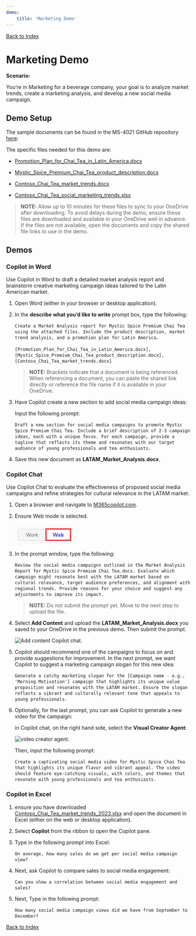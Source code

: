 ```yaml
---
demo:
    title: 'Marketing Demo'
---
```


[Back to Index](https://microsoftlearning.github.io/MS-4021-Copilot-Immersion-Experience/)

# Marketing Demo

**Scenario:**  

You’re in Marketing for a beverage company, your goal is to analyze market trends, create a marketing analysis, and develop a new social media campaign.

## Demo Setup

The sample documents can be found in the MS-4021 GitHub repository [here](https://github.com/MicrosoftLearning/MS-4021-Copilot-Immersion-Experience/tree/master/ResourceFiles):

The specific files needed for this demo are:

- [Promotion_Plan_for_Chai_Tea_in_Latin_America.docx](https://github.com/MicrosoftLearning/MS-4021-Copilot-Immersion-Experience/raw/master/ResourceFiles/Promotion_Plan_for_Chai_Tea_in_Latin_America.docx)

- [Mystic_Spice_Premium_Chai_Tea_product_description.docx](https://github.com/MicrosoftLearning/MS-4021-Copilot-Immersion-Experience/raw/master/ResourceFiles/Mystic_Spice_Premium_Chai_Tea_product_description.docx)

- [Contoso_Chai_Tea_market_trends.docx](https://github.com/MicrosoftLearning/MS-4021-Copilot-Immersion-Experience/raw/master/ResourceFiles/Contoso_Chai_Tea_market_trends.docx)

- [Contoso_Chai_Tea_social_marketing_trends.xlsx](https://github.com/MicrosoftLearning/MS-4021-Copilot-Immersion-Experience/raw/master/ResourceFiles/Contoso_Chai_Tea_social_marketing_trends.xlsx)

> **NOTE:** Allow up to 10 minutes for these files to sync to your OneDrive after downloading. To avoid delays during the demo, ensure these files are downloaded and available in your OneDrive well in advance. If the files are not available, open the documents and copy the shared file links to use in the demo.

## Demos

### Copilot in Word

Use Copilot in Word to draft a detailed market analysis report and brainstorm creative marketing campaign ideas tailored to the Latin American market.

1. Open Word (either in your browser or desktop application).

1. In the **describe what you’d like to write** prompt box, type the following:

    ```text
    Create a Market Analysis report for Mystic Spice Premium Chai Tea using the attached files. Include the product description, market trend analysis, and a promotion plan for Latin America.

    [Promotion_Plan_for_Chai_Tea_in_Latin_America.docx], [Mystic_Spice_Premium_Chai_Tea_product_description.docx], [Contoso_Chai_Tea_market_trends.docx]
    ```

    > **NOTE:** Brackets indicate that a document is being referenced. When referencing a document, you can paste the shared link directly or reference the file name if it is available in your OneDrive.

1. Have Copilot create a new section to add social media campaign ideas:

    Input the following prompt:

    ```text
    Draft a new section for social media campaigns to promote Mystic Spice Premium Chai Tea. Include a brief description of 2-3 campaign ideas, each with a unique focus. For each campaign, provide a tagline that reflects its theme and resonates with our target audience of young professionals and tea enthusiasts.
    ```

1. Save this new document as **LATAM_Market_Analysis.docx**.

### Copilot Chat

Use Copilot Chat to evaluate the effectiveness of proposed social media campaigns and refine strategies for cultural relevance in the LATAM market.

1. Open a browser and navigate to [M365copilot.com](https://m365copilot.com/).

1. Ensure Web mode is selected.

    ![screenshot showing web mode tab.](../Prompts/Media/web-mode.png)

1. In the prompt window, type the following:

    ```text
    Review the social media campaigns outlined in the Market Analysis Report for Mystic Spice Premium Chai Tea.docx. Evaluate which campaign might resonate best with the LATAM market based on cultural relevance, target audience preferences, and alignment with regional trends. Provide reasons for your choice and suggest any adjustments to improve its impact.
    ```

    > **NOTE:** Do not submit the prompt yet. Move to the next step to upload the file.

1. Select **Add Content** and upload the **LATAM_Market_Analysis.docx** you saved to your OneDrive in the previous demo. Then submit the prompt.

    ![Add content Copilot chat.](../Demos/Media/add-content-copilot-chat.png)

1. Copilot should recommend one of the campaigns to focus on and provide suggestions for improvement. In the next prompt, we want Copilot to suggest a marketing campaign slogan for this new idea:

    ```text
    Generate a catchy marketing slogan for the [Campaign name - e.g., 'Morning Motivation'] campaign that highlights its unique value proposition and resonates with the LATAM market. Ensure the slogan reflects a vibrant and culturally relevant tone that appeals to young professionals.
    ```

1. Optionally, for the last prompt, you can ask Copilot to generate a new video for the campaign:

    in Copilot chat, on the right hand side, select the **Visual Creator Agent**:

    ![video creator agent.](../Demos/Media/video-creator.png)

    Then, input the following prompt:

    ```text
    Create a captivating social media video for Mystic Spice Chai Tea that highlights its unique flavor and vibrant appeal. The video should feature eye-catching visuals, with colors, and themes that resonate with young professionals and tea enthusiasts.
    ```

### Copilot in Excel

1. ensure you have downloaded [Contoso_Chai_Tea_market_trends_2023.xlsx](https://github.com/MicrosoftLearning/MS-4021-Copilot-Immersion-Experience/raw/master/Contoso_Chai_Tea_market_trends_2023.xlsx) and open the document in Excel (either on the web or desktop application).

1. Select **Copilot** from the ribbon to open the Copilot pane.

1. Type in the following prompt into Excel:

    ```text
    On average, how many sales do we get per social media campaign view?
    ```

1. Next, ask Copilot to compare sales to social media engagement:

    ```text
    Can you show a correlation between social media engagement and sales?
    ```

1. Next, Type in the following prompt:

    ```text
    How many social media campaign views did we have from September to December?
    ```

[Back to Index](https://microsoftlearning.github.io/MS-4021-Copilot-Immersion-Experience/)
